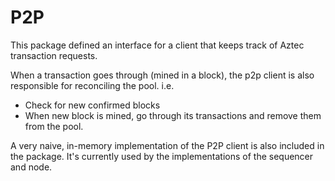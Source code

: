 # P2P

This package defined an interface for a client that keeps track of Aztec transaction requests.

When a transaction goes through (mined in a block), the p2p client is also responsible for reconciling the pool. i.e.

- Check for new confirmed blocks
- When new block is mined, go through its transactions and remove them from the pool.

A very naive, in-memory implementation of the P2P client is also included in the package.
It's currently used by the implementations of the sequencer and node.
